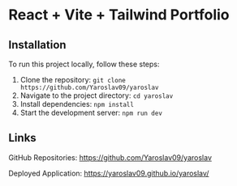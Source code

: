 # React + Vite + Tailwind Portfolio

## Installation

To run this project locally, follow these steps:

1. Clone the repository: `git clone https://github.com/Yaroslav09/yaroslav`
2. Navigate to the project directory: `cd yaroslav`
3. Install dependencies: `npm install`
4. Start the development server: `npm run dev`

## Links

GitHub Repositories: https://github.com/Yaroslav09/yaroslav

Deployed Application: https://yaroslav09.github.io/yaroslav/
